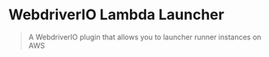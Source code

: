 WebdriverIO Lambda Launcher
===========================

> A WebdriverIO plugin that allows you to launcher runner instances on AWS
